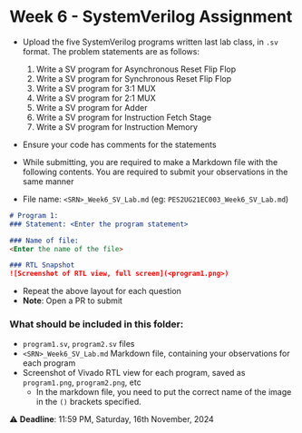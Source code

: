 # Week 6 - SystemVerilog Assignment
- Upload the five SystemVerilog programs written last lab class, in `.sv` format. The problem statements are as follows:
	1. Write a SV program for Asynchronous Reset Flip Flop
	2. Write a SV program for Synchronous Reset Flip Flop
	3. Write a SV program for 3:1 MUX
	4. Write a SV program for 2:1 MUX
	5. Write a SV program for Adder
	6. Write a SV program for Instruction Fetch Stage
	7. Write a SV program for Instruction Memory
- Ensure your code has comments for the statements
- While submitting, you are required to make a Markdown file with the following contents. You are required to submit your observations in the same manner

- File name: `<SRN>_Week6_SV_Lab.md` (eg: `PES2UG21EC003_Week6_SV_Lab.md`)
```markdown
# Program 1: 
### Statement: <Enter the program statement>

### Name of file:
<Enter the name of the file>

### RTL Snapshot
![Screenshot of RTL view, full screen](<program1.png>)
```

- Repeat the above layout for each question
- **Note**: Open a PR to submit

### What should be included in this folder:
- `program1.sv`, `program2.sv` files
- `<SRN>_Week6_SV_Lab.md` Markdown file, containing your observations for each program
- Screenshot of Vivado RTL view for each program, saved as `program1.png`, `program2.png`, etc
	- In the markdown file, you need to put the correct name of the image in the `()` brackets specified.

:warning: **Deadline**: 11:59 PM, Saturday, 16th November, 2024